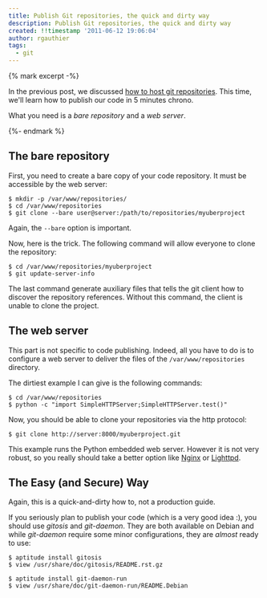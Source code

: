 ```yaml
---
title: Publish Git repositories, the quick and dirty way
description: Publish Git repositories, the quick and dirty way
created: !!timestamp '2011-06-12 19:06:04'
author: rgauthier
tags:
  - git
---
```


{% mark excerpt -%}

In the previous post, we discussed
[how to host git repositories](hosting-git-repositories-the-quick-and-dirty-way.html). This
time, we'll learn how to publish our code in 5 minutes chrono.

What you need is a *bare repository* and a *web server*.

{%- endmark %}

The bare repository
-------------------

First, you need to create a bare copy of your code repository. It must
be accessible by the web server:

    $ mkdir -p /var/www/repositories/
    $ cd /var/www/repositories
    $ git clone --bare user@server:/path/to/repositories/myuberproject

Again, the `--bare` option is important.

Now, here is the trick. The following command will allow everyone to
clone the repository:

    $ cd /var/www/repositories/myuberproject
    $ git update-server-info

The last command generate auxiliary files that tells the git client
how to discover the repository references. Without this
command, the client is unable to clone the project.

The web server
--------------

This part is not specific to code publishing. Indeed, all you have to
do is to configure a web server to deliver the files of the
`/var/www/repositories` directory.

The dirtiest example I can give is the following commands:

    $ cd /var/www/repositories
    $ python -c "import SimpleHTTPServer;SimpleHTTPServer.test()"

Now, you should be able to clone your repositories via the http
protocol:

    $ git clone http://server:8000/myuberproject.git

This example runs the Python embedded web server. However it is not
very robust, so you really should take a better option like
[Nginx](http://wiki.nginx.org/) or
[Lighttpd](http://www.lighttpd.net/).

The Easy (and Secure) Way
-------------------------

Again, this is a quick-and-dirty how to, not a production guide.

If you seriously plan to publish your code (which is a very good idea
:), you should use *gitosis* and *git-daemon*. They are both
available on Debian and while *git-daemon* require some minor
configurations, they are *almost* ready to use:

    $ aptitude install gitosis
    $ view /usr/share/doc/gitosis/README.rst.gz

    $ aptitude install git-daemon-run
    $ view /usr/share/doc/git-daemon-run/README.Debian
